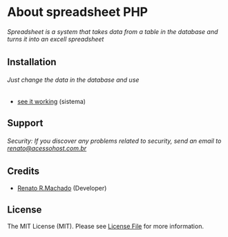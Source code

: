 # About spreadsheet PHP

###### Spreadsheet is a system that takes data from a table in the database and turns it into an excell spreadsheet
## Installation

###### Just change the data in the database and use
 - [see it working](https://www.acessohost.com.br/Spreadsheet/) (sistema)

## Support

###### Security: If you discover any problems related to security, send an email to renato@acessohost.com.br

## Credits

- [Renato R.Machado](https://github.com/renatoribeiromachado) (Developer)

## License 

The MIT License (MIT). Please see [License File](https://github.com/renatoribeiromachado/sendPhpMailler/blob/master/LICENSE) for more information.
